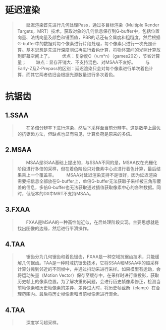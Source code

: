 # 延迟渲染

> &emsp;&emsp;延迟渲染首先进行几何处理Pass，通过多目标渲染（Multiple Render Targets，MRT）技术，获取对象的几何信息保存到G-buffer中，包括位置向量、法线向量及颜色和镜面值，PBR的话还有金属度和粗糙度。然后根据G-buffer中的数据对每个像素进行片段处理，每个像素只进行一次光照计算。基本思想是先进行深度测试再进行着色计算，将物体空间的光照计算放到屏幕空间上了。
> &emsp;&emsp;优点：复杂度O（v.m*n）（games202），节省计算量；
> &emsp;&emsp;缺点：显存开销大、不支持混色、对MSAA不友好。
> &emsp;&emsp;与Early-Z及Z-Prepass的区别：延迟渲染只会对每个像素进行单次着色计算，而其它两者依旧会根据光源数量进行多次着色。

# 抗锯齿
## 1.SSAA
> &emsp;&emsp;在多倍分辨率下进行渲染，然后下采样至当前分辨率。这是数学上最优的抗锯齿方法，但缺点也显而易见，计算负荷是原来的多倍。
## 2.MSAA
> &emsp;&emsp;MSAA是SSAA基础上提出的，与SSAA不同的是，MSAA仅在光栅化阶段进行多倍的采样，但在着色阶段只对像素中心点进行着色计算，最后结果乘上一个覆盖率。
> &emsp;&emsp;MSAA对延迟渲染支持不是很好，因为延迟渲染需要把信息全部放在G-buffer上，单倍G-buffer无法获取子采样被三角形覆盖的信息，多倍G-buffer也无法获取通过插值获取像素中心的各种数据。同时，低版本的DX中MRT不支持MSAA。
## 3.FXAA
> &emsp;&emsp;FXAA是MSAA的一种高性能近似，在后处理阶段实现。主要思想就是找出图像的边缘，然后进行平滑操作。
## 4.TAA
> &emsp;&emsp;锯齿分为几何锯齿和着色锯齿，FXAA是一种空域抗锯齿技术，只能缓解几何锯齿。TAA是一种时域抗锯齿技术，它将SSAA和MSAA中的超采样计算分摊到邻近的不同帧中，并通过抖动来进行采样。如果模型有运动，会将运动矢量（Motion Vector）保存至缓存中，在采样时进行重投影，获取历史帧上的像素位置。为了解决重影问题，会进行历史帧像素修正，检测当前帧像素和历史帧像素的差异，差异过大时，将历史帧截断（clamp）在合理范围内。最后将历史帧像素和当前帧像素进行混合。
## 4.TAA
> &emsp;&emsp;深度学习超采样。